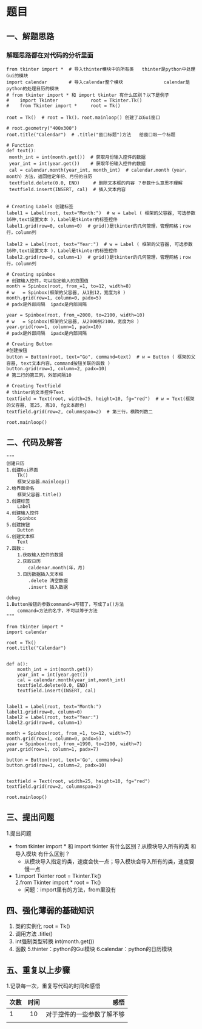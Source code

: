# 题目
## 一、解题思路
### 解题思路都在对代码的分析里面
    from tkinter import *  # 导入thinter模块中的所有类   thinter是python中处理Gui的模块
    import calendar        # 导入calendar整个模块               calendar是python的处理日历的模块
    # from tkinter import * 和 import tkinter 有什么区别？以下是例子
    #    import Tkinter            root = Tkinter.Tk()
    #    from Tkinter import *     root = Tk()
    
    root = Tk()  # root = Tk()，root.mainloop() 创建了以Gui窗口
    
    # root.geometry("400x300")
    root.title("Calendar")  # .title("窗口标题")方法   给窗口取一个标题
    
    # Function
    def text():
     month_int = int(month.get())  # 获取月份输入控件的数据
     year_int = int(year.get())    # 获取年份输入控件的数据
     cal = calendar.month(year_int, month_int)  # calendar.month（year，month）方法，返回给定年份、月份的日历
     textfield.delete(0.0, END)     # 删除文本框的内容 ？参数什么意思不理解
     textfield.insert(INSERT, cal)  # 插入文本内容
    
    
    # Creating Labels 创建标签
    label1 = Label(root, text="Month:")  # w = Label ( 框架的父容器, 可选参数16种,text设置文本 )，Label是tkinter的标签控件
    label1.grid(row=0, column=0)  # grid()是tkinter的几何管理，管理网格；row行，column列
    
    label2 = Label(root, text="Year:")  # w = Label ( 框架的父容器, 可选参数16种,text设置文本 )，Label是tkinter的标签控件
    label2.grid(row=0, column=1)  # grid()是tkinter的几何管理，管理网格；row行，column列
    
    # Creating spinbox
    # 创建输入控件，可以指定输入的范围值
    month = Spinbox(root, from_=1, to=12, width=8)
    # w   = Spinbox(框架的父容器, 从1到12，宽度为8 )
    month.grid(row=1, column=0, padx=5)
    # padx是外部间隔  ipadx是内部间隔
    
    year = Spinbox(root, from_=2000, to=2100, width=10)
    # w   = Spinbox(框架的父容器, 从2000到2100，宽度为8 )
    year.grid(row=1, column=1, padx=10)
    # padx是外部间隔  ipadx是内部间隔
    
    # Creating Button
    #创建按钮
    button = Button(root, text="Go", command=text)  # w = Button ( 框架的父容器, text文本内容，command按钮关联的函数 )
    button.grid(row=1, column=2, padx=10)
    # 第二行的第三列，外部间隔10
    
    # Creating Textfield
    # thinter的文本控件Text
    textfield = Text(root, width=25, height=10, fg="red")  # w = Text(框架的父容器, 宽25, 高10, fg文本颜色)
    textfield.grid(row=2, columnspan=2)  # 第三行，横跨列数二
    
    root.mainloop()
 
## 二、代码及解答
    """
    创建日历
    1.创建Gui界面
        Tk()
        框架父容器.mainloop()
    2.给界面命名
        框架父容器.title()
    3.创建标签
        Label
    4.创建输入控件
        Spinbox
    5.创建按钮
        Button
    6.创建文本框
        Text
    7.函数：
        1.获取输入控件的数据
        2.获取日历
            caldenar.month(年，月)
        3.日历数据插入文本框
            .delete 清空数据
            .insert 插入数据
    
    debug
    1.Button按钮的参数command=a写错了，写成了a()方法
        command=方法的名字，不可以等于方法
    """
    
    from tkinter import *
    import calendar
    
    root = Tk()
    root.title("Calendar")
    
    
    def a():
        month_int = int(month.get())
        year_int = int(year.get())
        cal = calendar.month(year_int,month_int)
        textfield.delete(0.0, END)
        textfield.insert(INSERT, cal)
    
    
    label1 = Label(root, text="Month:")
    label1.grid(row=0, column=0)
    label2 = Label(root, text="Year:")
    label2.grid(row=0, column=1)
    
    month = Spinbox(root, from_=1, to=12, width=7)
    month.grid(row=1, column=0, padx=5)
    year = Spinbox(root, from_=1990, to=2100, width=7)
    year.grid(row=1, column=1, padx=7)
    
    button = Button(root, text='Go', command=a)
    button.grid(row=1, column=2, padx=10)
    
    
    textfield = Text(root, width=25, height=10, fg="red")
    textfield.grid(row=2, columnspan=2)
    
    root.mainloop()
    
## 三、提出问题
 1.提出问题<br>
   + from tkinter import * 和 import tkinter 有什么区别？从模块导入所有的类 和 导入模块 有什么区别？
     + 从模块导入指定的类，速度会快一点；导入模块会导入所有的类，速度要慢一点
   + 1.import Tkinter root = Tkinter.Tk()  
     2.from Tkinter import *     root = Tk()  
     + 问题：import里有的方法，from里没有
   
## 四、强化薄弱的基础知识
 1. 类的实例化 root = Tk()
 2. 调用方法 .title()
 3. int强制类型转换  int(month.get()) 
 4. 函数
 5.thinter：python的Gui模块
 6.calendar：python的日历模块
  
## 五、重复以上步骤
 1.记录每一次，重复写代码的时间和感悟<br>
 
| 次数 | 时间 | 感悟 |
| :---          |     :---:      |          ---: |
|  1   |  10    |  对于控件的一些参数了解不够   |
|       |        |       |

